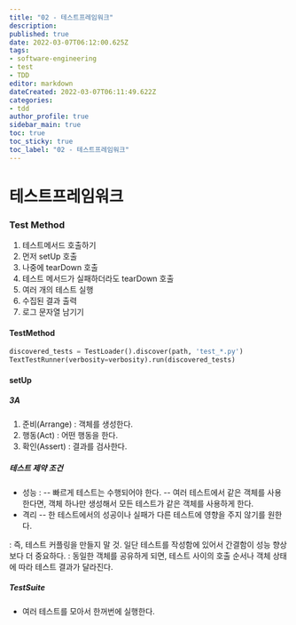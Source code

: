 ```yaml
---
title: "02 - 테스트프레임워크"
description: 
published: true
date: 2022-03-07T06:12:00.625Z
tags: 
- software-engineering
- test
- TDD
editor: markdown
dateCreated: 2022-03-07T06:11:49.622Z
categories: 
- tdd
author_profile: true
sidebar_main: true
toc: true
toc_sticky: true
toc_label: "02 - 테스트프레임워크"
---
```


# 테스트프레임워크

### Test Method
1. 테스트메서드 호출하기
2. 먼저 setUp 호출
3. 나중에 tearDown 호출
4. 테스트 메서드가 실패하더라도 tearDown 호출
5. 여러 개의 테스트 실행
6. 수집된 결과 출력
7. 로그 문자열 남기기

#### TestMethod
```python
discovered_tests = TestLoader().discover(path, 'test_*.py')
TextTestRunner(verbosity=verbosity).run(discovered_tests)
```

#### setUp
##### 3A
1. 준비(Arrange) : 객체를 생성한다.
2. 행동(Act) : 어떤 행동을 한다.
3. 확인(Assert) : 결과를 검사한다.

##### 테스트 제약 조건
- 성능 : 
-- 빠르게 테스트는 수행되어야 한다.
-- 여러 테스트에서 같은 객체를 사용한다면, 객체 하나만 생성해서 모든 테스트가 같은 객체를 사용하게 한다.
- 격리
-- 한 테스트에서의 성공이나 실패가 다른 테스트에 영향을 주지 않기를 원한다.

: 즉, 테스트 커플링을 만들지 말 것. 일단 테스트를 작성함에 있어서 간결함이 성능 향상보다 더 중요하다.
: 동일한 객체를 공유하게 되면, 테스트 사이의 호출 순서나 객체 상태에 따라 테스트 결과가 달라진다.

##### TestSuite
- 여러 테스트를 모아서 한꺼번에 실행한다.

